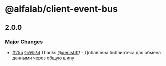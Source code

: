 # @alfalab/client-event-bus

## 2.0.0

### Major Changes

-   [#255](https://github.com/core-ds/arui-scripts/pull/255) [`9b99b3d`](https://github.com/core-ds/arui-scripts/commit/9b99b3d654d555200d32eb8d35aa9f6275633068) Thanks [@denis0ff](https://github.com/denis0ff)! - Добавлена библиотека для обмена данными через общую шину
